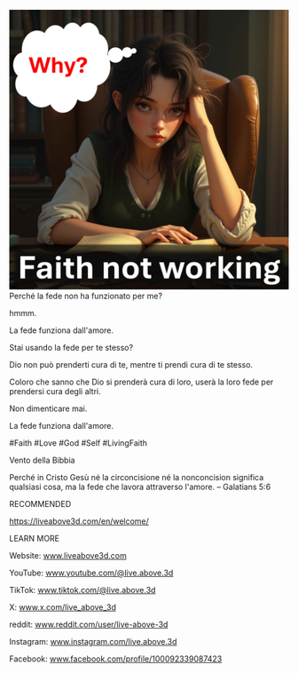 ![Video cover image](../cover.jpeg)
Perché la fede non ha funzionato per me?

hmmm.

La fede funziona dall'amore.

Stai usando la fede per te stesso?

Dio non può prenderti cura di te, mentre ti prendi cura di te stesso.

Coloro che sanno che Dio si prenderà cura di loro, userà la loro fede per prendersi cura degli altri.

Non dimenticare mai.

La fede funziona dall'amore.

#Faith #Love #God #Self #LivingFaith


Vento della Bibbia

Perché in Cristo Gesù né la circoncisione né la nonconcision significa qualsiasi cosa, ma la fede che lavora attraverso l'amore. – Galatians 5:6


RECOMMENDED

https://liveabove3d.com/en/welcome/


LEARN MORE

Website: www.liveabove3d.com

YouTube: www.youtube.com/@live.above.3d

TikTok: www.tiktok.com/@live.above.3d

X: www.x.com/live_above_3d

reddit: www.reddit.com/user/live-above-3d

Instagram: www.instagram.com/live.above.3d

Facebook: www.facebook.com/profile/100092339087423